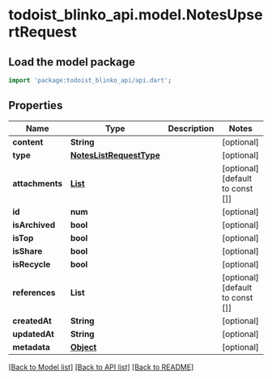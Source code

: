 # todoist_blinko_api.model.NotesUpsertRequest

## Load the model package
```dart
import 'package:todoist_blinko_api/api.dart';
```

## Properties
Name | Type | Description | Notes
------------ | ------------- | ------------- | -------------
**content** | **String** |  | [optional] 
**type** | [**NotesListRequestType**](NotesListRequestType.md) |  | [optional] 
**attachments** | [**List<NotesUpsertRequestAttachmentsInner>**](NotesUpsertRequestAttachmentsInner.md) |  | [optional] [default to const []]
**id** | **num** |  | [optional] 
**isArchived** | **bool** |  | [optional] 
**isTop** | **bool** |  | [optional] 
**isShare** | **bool** |  | [optional] 
**isRecycle** | **bool** |  | [optional] 
**references** | **List<num>** |  | [optional] [default to const []]
**createdAt** | **String** |  | [optional] 
**updatedAt** | **String** |  | [optional] 
**metadata** | [**Object**](.md) |  | [optional] 

[[Back to Model list]](../README.md#documentation-for-models) [[Back to API list]](../README.md#documentation-for-api-endpoints) [[Back to README]](../README.md)



